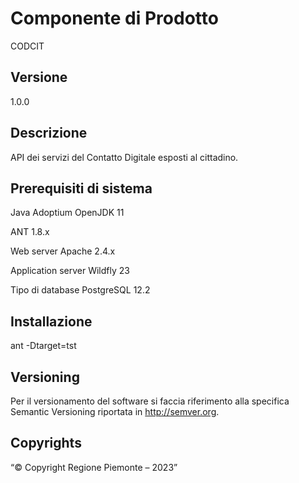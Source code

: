 # Componente di Prodotto

CODCIT

## Versione

1.0.0

## Descrizione

 API dei servizi del Contatto Digitale esposti al cittadino.

## Prerequisiti di sistema

Java
Adoptium OpenJDK 11

ANT
1.8.x

Web server
Apache 2.4.x

Application server
Wildfly 23

Tipo di database
PostgreSQL 12.2

## Installazione

ant -Dtarget=tst

## Versioning

Per il versionamento del software si faccia riferimento alla specifica Semantic Versioning riportata in http://semver.org.

## Copyrights

“© Copyright Regione Piemonte – 2023”

